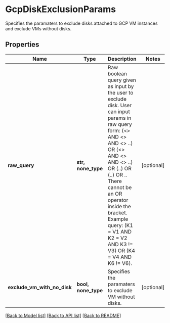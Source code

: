 # GcpDiskExclusionParams

Specifies the paramaters to exclude disks attached to GCP VM instances and exclude VMs without disks.

## Properties
Name | Type | Description | Notes
------------ | ------------- | ------------- | -------------
**raw_query** | **str, none_type** | Raw boolean query given as input by the user to exclude disk. User can input params in raw query form: (&lt;&gt; AND &lt;&gt; AND &lt;&gt; ..) OR (&lt;&gt; AND &lt;&gt; AND &lt;&gt; ..) OR (..) OR (..) OR .. There cannot be an OR operator inside the bracket. Example query: (K1 &#x3D; V1 AND K2 &#x3D; V2 AND K3 !&#x3D; V3) OR (K4 &#x3D; V4 AND K6 !&#x3D; V6). | [optional] 
**exclude_vm_with_no_disk** | **bool, none_type** | Specifies the paramaters to exclude VM without disks. | [optional] 

[[Back to Model list]](../README.md#documentation-for-models) [[Back to API list]](../README.md#documentation-for-api-endpoints) [[Back to README]](../README.md)


